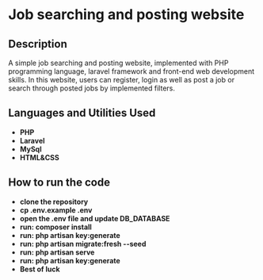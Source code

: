 


<h1>Job searching and posting website</h1>


<h2>Description</h2>
A simple job searching and posting website, implemented with PHP programming language, laravel framework and front-end web development skills. In this website, users can register, login as well as post a job or search through posted jobs by implemented filters.
<br />


<h2>Languages and Utilities Used</h2>

- <b>PHP</b> 
- <b>Laravel</b>
- <b>MySql</b>
- <b>HTML&CSS</b>

<h2>How to run the code</h2>

- <b>clone the repository</b> 
- <b>cp .env.example .env</b>
- <b>open the .env file and update DB_DATABASE</b>
- <b>run: composer install</b>
- <b>run: php artisan key:generate</b>
- <b>run: php artisan migrate:fresh --seed</b>
- <b>run: php artisan serve</b>
- <b>run: php artisan key:generate</b>
- <b>Best of luck</b>





<!--
 ```diff
- text in red
+ text in green
! text in orange
# text in gray
@@ text in purple (and bold)@@
```
--!>



